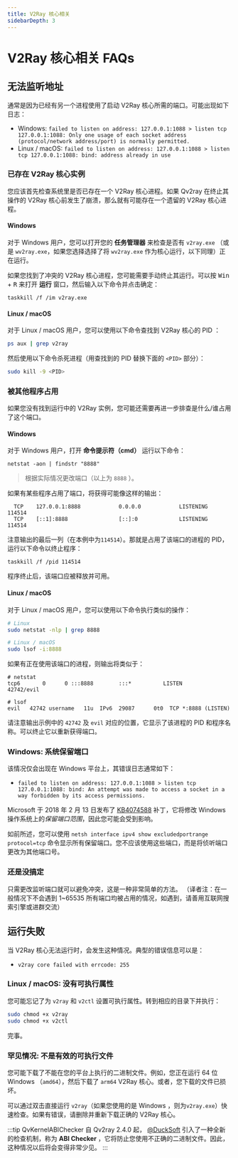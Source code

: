 ```yaml
---
title: V2Ray 核心相关
sidebarDepth: 3
---
```


# V2Ray 核心相关 FAQs

## 无法监听地址

通常是因为已经有另一个进程使用了启动 V2Ray 核心所需的端口。可能出现如下日志：

- Windows:
  `failed to listen on address: 127.0.0.1:1088 > listen tcp 127.0.0.1:1088: Only one usage of each socket address (protocol/network address/port) is normally permitted.`
- Linux / macOS:
  `failed to listen on address: 127.0.0.1:1088 > listen tcp 127.0.0.1:1088: bind: address already in use`

### 已存在 V2Ray 核心实例

您应该首先检查系统里是否已存在一个 V2Ray 核心进程。如果 Qv2ray 在终止其操作的 V2Ray 核心前发生了崩溃，那么就有可能存在一个遗留的 V2Ray 核心进程。

#### Windows

对于 Windows 用户，您可以打开您的 **任务管理器** 来检查是否有 `v2ray.exe` （或是 `wv2ray.exe`，如果您选择选择了将 `wv2ray.exe` 作为核心运行，以下同理）正在运行。

如果您找到了冲突的 V2Ray 核心进程，您可能需要手动终止其运行。可以按 <kbd>Win</kbd> + <kbd>R</kbd> 来打开 **运行** 窗口，然后输入以下命令并点击确定：

```batch
taskkill /f /im v2ray.exe
```

#### Linux / macOS

对于 Linux / macOS 用户，您可以使用以下命令查找到 V2Ray 核心的 PID ：

```bash
ps aux | grep v2ray
```

然后使用以下命令杀死进程（用查找到的 PID 替换下面的 `<PID>` 部分）：

```bash
sudo kill -9 <PID>
```

### 被其他程序占用

如果您没有找到运行中的 V2Ray 实例，您可能还需要再进一步排查是什么/谁占用了这个端口。

#### Windows

对于 Windows 用户，打开 **命令提示符（cmd）** 运行以下命令：

```batch
netstat -aon | findstr "8888"
```

> 根据实际情况更改端口（以上为 `8888` ）。

如果有某些程序占用了端口，将获得可能像这样的输出：

```
  TCP    127.0.0.1:8888            0.0.0.0            LISTENING       114514
  TCP    [::1]:8888                [::]:0             LISTENING       114514
```

注意输出的最后一列（在本例中为`114514`）。那就是占用了该端口的进程的 PID，运行以下命令以终止程序：

```batch
taskkill /f /pid 114514
```

程序终止后，该端口应被释放并可用。

#### Linux / macOS

对于 Linux / macOS 用户，您可以使用以下命令执行类似的操作：

```bash
# Linux
sudo netstat -nlp | grep 8888

# Linux / macOS
sudo lsof -i:8888
```

如果有正在使用该端口的进程，则输出将类似于：

```
# netstat
tcp6       0      0 :::8888        :::*          LISTEN      42742/evil

# lsof
evil   42742 username   11u  IPv6  29087      0t0  TCP *:8888 (LISTEN)
```

请注意输出示例中的 `42742` 及 `evil` 对应的位置，它显示了该进程的 PID 和程序名称。可以终止它以重新获得端口。

### Windows: 系统保留端口

该情况仅会出现在 Windows 平台上，其错误日志通常如下：

- `failed to listen on address: 127.0.0.1:1088 > listen tcp 127.0.0.1:1088: bind: An attempt was made to access a socket in a way forbidden by its access permissions.`

Microsoft 于 2018 年 2 月 13 日发布了 [KB4074588](https://support.microsoft.com/eu-es/help/4074588/windows-10-update-kb4074588) 补丁，它将修改 Windows 操作系统上的*保留端口范围*，因此您可能会受到影响。

如前所述，您可以使用 `netsh interface ipv4 show excludedportrange protocol=tcp` 命令显示所有保留端口。您不应该使用这些端口，而是将侦听端口更改为其他端口号。

### 还是没搞定

只需更改监听端口就可以避免冲突，这是一种非常简单的方法。
（译者注：在一般情况下不会遇到 1~65535 所有端口均被占用的情况，如遇到，请善用互联网搜索引擎或进群交流）

## 运行失败

当 V2Ray 核心无法运行时，会发生这种情况。典型的错误信息可以是：

- `v2ray core failed with errcode: 255`

### Linux / macOS: 没有可执行属性

您可能忘记了为 `v2ray` 和 `v2ctl` 设置可执行属性。转到相应的目录下并执行：

```bash
sudo chmod +x v2ray
sudo chmod +x v2ctl
```

完事。

### 罕见情况: 不是有效的可执行文件

您可能下载了不能在您的平台上执行的二进制文件。例如，您正在运行 64 位 Windows （`amd64`），然后下载了 `arm64` V2Ray 核心。或者，您下载的文件已损坏。

可以通过双击直接运行 `v2ray`（如果您使用的是 Windows ，则为`v2ray.exe`）快速检查。如果有错误，请删除并重新下载正确的 V2Ray 核心。

:::tip QvKernelABIChecker
自 Qv2ray 2.4.0 起， [@DuckSoft](https://github.com/DuckSoft) 引入了一种全新的检查机制，称为 **ABI Checker** ，它将防止您使用不正确的二进制文件。因此，这种情况以后将会变得非常少见。
:::
